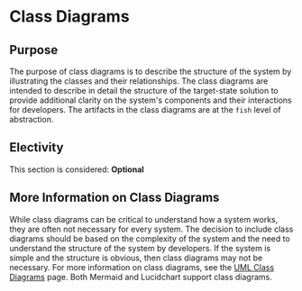 # Class Diagrams

## Purpose

The purpose of class diagrams is to describe the structure of the system by illustrating the classes and their relationships.  The class diagrams are intended to describe in detail the structure of the target-state solution to provide additional clarity on the system's components and their interactions for developers.  The artifacts in the class diagrams are at the `fish` level of abstraction.

## Electivity

This section is considered:  **Optional**

## More Information on Class Diagrams

While class diagrams can be critical to understand how a system works, they are often not necessary for every system.  The decision to include class diagrams should be based on the complexity of the system and the need to understand the structure of the system by developers.  If the system is simple and the structure is obvious, then class diagrams may not be necessary.  For more information on class diagrams, see the [UML Class Diagrams](https://www.uml-diagrams.org/class-diagrams-overview.html) page.  Both Mermaid and Lucidchart support class diagrams.
